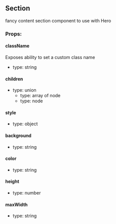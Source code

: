 ## Section
fancy content section component to use with Hero

### Props:

#### className
Exposes ability to set a custom class name
 - type: string

#### children
 - type: union
   - type: array of node
   - type: node

#### style
 - type: object

#### background
 - type: string

#### color
 - type: string

#### height
 - type: number

#### maxWidth
 - type: string

